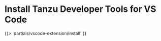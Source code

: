 # Install Tanzu Developer Tools for VS Code

<!-- The below partial is in the docs-tap/partials directory -->

{{> 'partials/vscode-extension/install' }}
